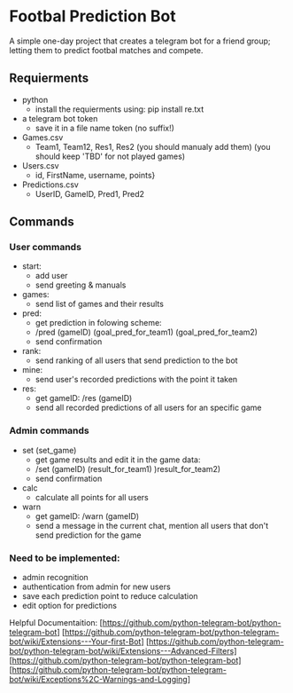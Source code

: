 # Footbal Prediction Bot
A simple one-day project that creates a telegram bot for a friend group; letting them to predict footbal matches and compete.

## Requierments
- python
    - install the requierments using: pip install re.txt
- a telegram bot token
    - save it in a file name token (no suffix!)
- Games.csv
    - Team1, Team12, Res1, Res2 (you should manualy add them) (you should keep 'TBD' for not played games)
- Users.csv
    - id, FirstName, username, points}
- Predictions.csv
    - UserID, GameID, Pred1, Pred2

## Commands
### User commands
- start: 
  - add user
  - send greeting & manuals 
- games:
  - send list of games and their results
- pred:
  - get prediction in folowing scheme:
  - /pred (gameID) (goal_pred_for_team1) (goal_pred_for_team2)
  - send confirmation
- rank:
  - send ranking of all users that send prediction to the bot
- mine:
  - send user's recorded predictions with the point it taken
- res:
  - get gameID: /res (gameID)
  - send all recorded predictions of all users for an specific game


### Admin commands
- set (set_game)
  - get game results and edit it in the game data:
  - /set (gameID) (result_for_team1) )result_for_team2)
  - send confirmation
- calc
  - calculate all points for all users
- warn
  - get gameID: /warn (gameID)
  - send a message in the current chat, mention all users that don't send prediction for the game

### Need to be implemented:
- admin recognition
- authentication from admin for new users
- save each prediction point to reduce calculation
- edit option for predictions

 
Helpful Documentaition:
[https://github.com/python-telegram-bot/python-telegram-bot]
[https://github.com/python-telegram-bot/python-telegram-bot/wiki/Extensions---Your-first-Bot]
[https://github.com/python-telegram-bot/python-telegram-bot/wiki/Extensions---Advanced-Filters]
[https://github.com/python-telegram-bot/python-telegram-bot]
[https://github.com/python-telegram-bot/python-telegram-bot/wiki/Exceptions%2C-Warnings-and-Logging]

